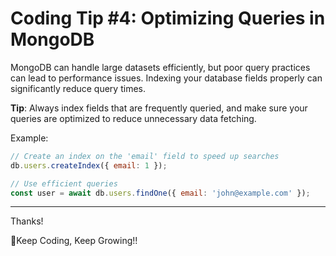 # Coding Tip #4: Optimizing Queries in MongoDB

MongoDB can handle large datasets efficiently, but poor query practices can lead to performance issues. Indexing your database fields properly can significantly reduce query times.

**Tip**: Always index fields that are frequently queried, and make sure your queries are optimized to reduce unnecessary data fetching.

Example:
```js
// Create an index on the 'email' field to speed up searches
db.users.createIndex({ email: 1 });

// Use efficient queries
const user = await db.users.findOne({ email: 'john@example.com' });
```


---

Thanks!


🚀Keep Coding, Keep Growing!!
